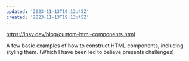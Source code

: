 ```yaml
---
updated: '2023-11-13T19:13:45Z'
created: '2023-11-13T19:13:45Z'
---
```

https://lnsy.dev/blog/custom-html-components.html

A few basic examples of how to construct HTML components, including styling them. (Which I have been led to believe presents challenges)